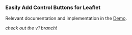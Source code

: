### Easily Add Control Buttons for Leaflet

Relevant documentation and implementation in the [Demo][].

_check out the v1 branch!_

[Demo]:http://cliffcloud.github.io/Leaflet.EasyButton/
